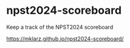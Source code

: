# npst2024-scoreboard
Keep a track of the NPST2024 scoreboard

https://mklarz.github.io/npst2024-scoreboard/
